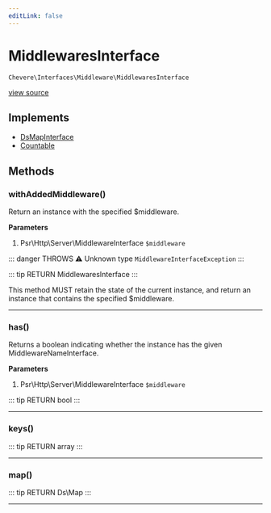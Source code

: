 ```yaml
---
editLink: false
---
```


# MiddlewaresInterface

`Chevere\Interfaces\Middleware\MiddlewaresInterface`

[view source](https://github.com/chevere/chevere/blob/master/interfaces/Middleware/MiddlewaresInterface.php)

## Implements

- [DsMapInterface](../DataStructures/DsMapInterface.md)
- [Countable](https://www.php.net/manual/class.countable)

## Methods

### withAddedMiddleware()

Return an instance with the specified $middleware.

**Parameters**

1. Psr\Http\Server\MiddlewareInterface `$middleware`

::: danger THROWS ⚠
Unknown type `MiddlewareInterfaceException`
:::

::: tip RETURN
MiddlewaresInterface
:::

This method MUST retain the state of the current instance, and return
an instance that contains the specified $middleware.

---

### has()

Returns a boolean indicating whether the instance has the given MiddlewareNameInterface.

**Parameters**

1. Psr\Http\Server\MiddlewareInterface `$middleware`

::: tip RETURN
bool
:::

---

### keys()

::: tip RETURN
array
:::

---

### map()

::: tip RETURN
Ds\Map
:::

---
